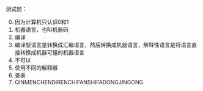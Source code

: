 测试题：

0. 因为计算机只认识0和1
1. 机器语言，也叫机器码
2. 编译
3. 编译型语言是转换成汇编语言，然后转换成机器语言，解释性语言是将语言直接转换成机器可懂的机器语言
4. 不可以
5. 使用不同的解释器
6. 查表
7. QINMENCHENDIRENCHIFANSHIFADONGJINGONG

